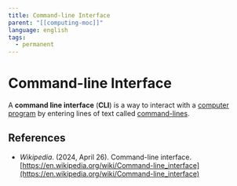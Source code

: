 ```yaml
---
title: Command-line Interface
parent: "[[computing-moc]]"
language: english
tags:
  - permanent
---
```


# Command-line Interface

A **command line interface** (**CLI**) is a way to interact with a [computer program](https://en.wikipedia.org/wiki/Computer_program "Computer program") by entering lines of text called [command-lines](<https://en.wikipedia.org/wiki/Command_(computing)> "Command (computing)").

## References

- _Wikipedia_. (2024, April 26). <span class="reference-title">Command-line interface</span>. [https://en.wikipedia.org/wiki/Command-line_interface](https://en.wikipedia.org/wiki/Command-line_interface)
